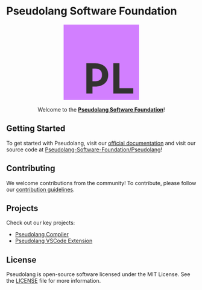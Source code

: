 # Pseudolang Software Foundation

<p align="center">
    <img src="https://github.com/PseudoLang-Software-Foundation/Pseudolang/raw/main/Pseudolang-Logo.png" alt="Pseudolang Logo" height="200px" width="auto">
</p>

<p align="center">
    Welcome to the <strong><a href="https://pseudo-lang.org">Pseudolang Software Foundation</a></strong>!
</p>

## Getting Started

To get started with Pseudolang, visit our [official documentation](https://docs.pseudo-lang.org) and visit our source code at [Pseudolang-Software-Foundation/Pseudolang](https://github.com/PseudoLang-Software-Foundation/Pseudolang)!

## Contributing

We welcome contributions from the community! To contribute, please follow our [contribution guidelines](https://github.com/PseudoLang-Software-Foundation/Pseudolang?tab=readme-ov-file#contributing).

## Projects

Check out our key projects:

- [Pseudolang Compiler](https://github.com/PseudoLang-Software-Foundation/Pseudolang)
- [Pseudolang VSCode Extension](https://github.com/PseudoLang-Software-Foundation/Pseudolang-VSCode)

## License

Pseudolang is open-source software licensed under the MIT License. See the [LICENSE](https://github.com/Pseudolang/Pseudolang/LICENSE) file for more information.
